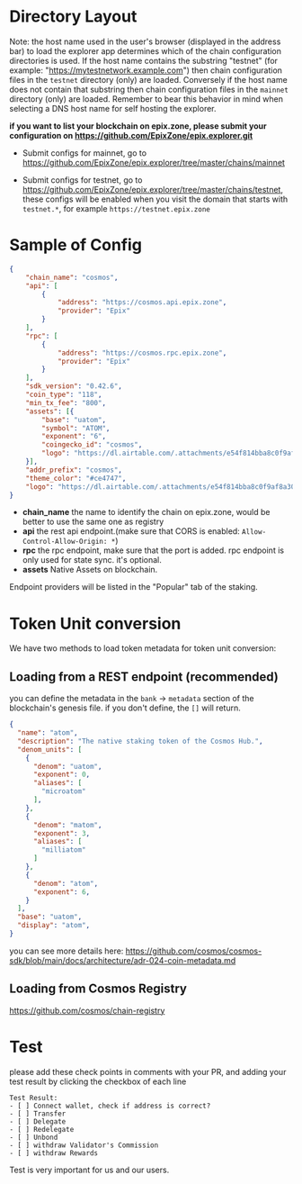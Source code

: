 # Directory Layout

Note: the host name used in the user's browser (displayed in the address bar) to load the explorer app determines which of the chain configuration directories is used.
If the host name contains the substring "testnet" (for example: "<https://mytestnetwork.example.com>") then chain configuration files in the `testnet` directory (only) are loaded. Conversely if the host name does not contain that substring then chain configuration files in the `mainnet` directory (only) are loaded.
Remember to bear this behavior in mind when selecting a DNS host name for self hosting the explorer.

**if you want to list your blockchain on epix.zone, please submit your configuration on <https://github.com/EpixZone/epix.explorer.git>**

- Submit configs for mainnet, go to <https://github.com/EpixZone/epix.explorer/tree/master/chains/mainnet>

- Submit configs for testnet, go to <https://github.com/EpixZone/epix.explorer/tree/master/chains/testnet>, these configs will be enabled when you visit the domain that starts with `testnet.*`, for example `https://testnet.epix.zone`

# Sample of Config

```json
{
    "chain_name": "cosmos",
    "api": [
        {
            "address": "https://cosmos.api.epix.zone",
            "provider": "Epix"
        }
    ],
    "rpc": [
        {
            "address": "https://cosmos.rpc.epix.zone",
            "provider": "Epix"
        }
    ],
    "sdk_version": "0.42.6",
    "coin_type": "118",
    "min_tx_fee": "800",
    "assets": [{
        "base": "uatom",
        "symbol": "ATOM",
        "exponent": "6",
        "coingecko_id": "cosmos", 
        "logo": "https://dl.airtable.com/.attachments/e54f814bba8c0f9af8a3056020210de0/2d1155fb/cosmos-hub.svg"
    }],
    "addr_prefix": "cosmos",
    "theme_color": "#ce4747",
    "logo": "https://dl.airtable.com/.attachments/e54f814bba8c0f9af8a3056020210de0/2d1155fb/cosmos-hub.svg"
}
```

- **chain_name** the name to identify the chain on epix.zone, would be better to use the same one as registry
- **api** the rest api endpoint.(make sure that CORS is enabled: `Allow-Control-Allow-Origin: *`)
- **rpc** the rpc endpoint, make sure that the port is added. rpc endpoint is only used for state sync. it's optional.
- **assets** Native Assets on blockchain.

Endpoint providers will be listed in the "Popular" tab of the staking.

# Token Unit conversion

We have two methods to load token metadata for token unit conversion:

## Loading from a REST endpoint (recommended)

you can define the metadata in the `bank` -> `metadata` section of the blockchain's genesis file. if you don't define, the `[]` will return.

```json
{
  "name": "atom",
  "description": "The native staking token of the Cosmos Hub.",
  "denom_units": [
    {
      "denom": "uatom",
      "exponent": 0,
      "aliases": [
        "microatom"
      ],
    },
    {
      "denom": "matom",
      "exponent": 3,
      "aliases": [
        "milliatom"
      ]
    },
    {
      "denom": "atom",
      "exponent": 6,
    }
  ],
  "base": "uatom",
  "display": "atom",
}
```

you can see more details here:
<https://github.com/cosmos/cosmos-sdk/blob/main/docs/architecture/adr-024-coin-metadata.md>

## Loading from Cosmos Registry

<https://github.com/cosmos/chain-registry>

# Test

please add these check points in comments with your PR, and adding your test result by clicking the checkbox of each line

```
Test Result:
- [ ] Connect wallet, check if address is correct? 
- [ ] Transfer
- [ ] Delegate
- [ ] Redelegate
- [ ] Unbond
- [ ] withdraw Validator's Commission
- [ ] withdraw Rewards
```

Test is very important for us and our users.
